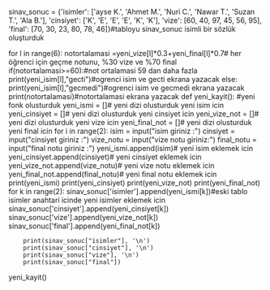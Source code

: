 sinav_sonuc = {'isimler': ['ayse K.', 'Ahmet M.', 'Nuri C.', 'Nawar T.', 'Suzan T.', 'Ala B.'],
               'cinsiyet': ['K', 'E', 'E', 'E', 'K', 'K'], 'vize': [60, 40, 97, 45, 56, 95],
               'final': [70, 30, 23, 80, 78, 46]}#tabloyu sinav_sonuc isimli bir sözlük oluşturduk


for l in range(6):
    notortalamasi =yeni_vize[l]*0.3+yeni_final[l]*0.7# her öğrenci için geçme notunu, %30 vize ve %70 final
    if(notortalamasi>=60):#not ortalamasi 59 dan daha fazla 
        print(yeni_isim[l],"gecti")#ogrenci isim ve gecti ekrana yazacak
    else:
        print(yeni_isim[l],"gecmedi")#ogrenci isim ve gecmedi ekrana yazacak
    print(notortalamasi)#notortalamasi ekrana yazacak
def yeni_kayit(): #yeni fonk olusturduk
    yeni_ismi = []# yeni dizi olusturduk yeni isim  icin
    yeni_cinsiyet = []# yeni dizi olusturduk yeni cinsiyet icin
    yeni_vize_not = []# yeni dizi olusturduk yeni vize  icin
    yeni_final_not = []# yeni dizi olusturduk yeni final  icin
    for i in range(2):
        isim = input("isim giriniz :")
        cinsiyet = input("cinsiyet giriniz :")
        vize_notu = input("vize notu giriniz:")
        final_notu = input("final notu giriniz :")
        yeni_ismi.append(isim)# yeni isim eklemek icin
        yeni_cinsiyet.append(cinsiyet)# yeni cinsiyet eklemek icin
        yeni_vize_not.append(vize_notu)# yeni vize notu eklemek icin
        yeni_final_not.append(final_notu)# yeni final notu eklemek icin
        print(yeni_ismi)
        print(yeni_cinsiyet)
        print(yeni_vize_not)
        print(yeni_final_not)
    for k in range(2):
        sinav_sonuc['isimler'].append(yeni_ismi[k])#eski tablo isimler anahtari icinde yeni isimler eklemek icin
        sinav_sonuc['cinsiyet'].append(yeni_cinsiyet[k])
        sinav_sonuc['vize'].append(yeni_vize_not[k])
        sinav_sonuc['final'].append(yeni_final_not[k])

        print(sinav_sonuc["isimler"], '\n')
        print(sinav_sonuc["cinsiyet"], '\n')
        print(sinav_sonuc["vize"], '\n')
        print(sinav_sonuc["final"])


yeni_kayit()
